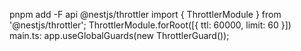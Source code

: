 pnpm add -F api @nestjs/throttler
import { ThrottlerModule } from '@nestjs/throttler';
ThrottlerModule.forRoot([{ ttl: 60000, limit: 60 }])
main.ts: app.useGlobalGuards(new ThrottlerGuard());
